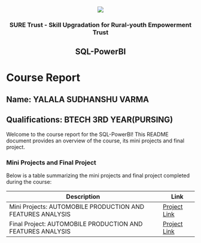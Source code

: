 <!-- PROJECT LOGO -->
<br />

<div align="center">
   <img src='https://user-images.githubusercontent.com/73131499/166115643-d3187f47-d38f-41b2-ae42-5ecbbc60de14.png' />


<h3 align="center">SURE Trust - Skill Upgradation for Rural-youth Empowerment Trust</h3>
  <h2>SQL-PowerBI</h2>
</div>

# Course Report

## Name: YALALA SUDHANSHU VARMA
## Qualifications: BTECH 3RD YEAR(PURSING)
Welcome to the course report for the SQL-PowerBI! This README document provides an overview of the course, its mini projects and final project.

### Mini Projects and Final Project

Below is a table summarizing the mini projects and final project completed during the course:

| Description                               | Link                                    |
|-------------------------------------------|-----------------------------------------|
| Mini Projects: AUTOMOBILE PRODUCTION AND FEATURES ANALYSIS     | [Project Link](https://github.com/sure-trust/G12_SQL-PowerBI/tree/main/Mini%20Projects/Varma)                       |
| Final Project: AUTOMOBILE PRODUCTION AND FEATURES ANALYSIS     | [Project Link](https://github.com/sure-trust/G12_SQL-PowerBI/tree/main/Final%20Capstone%20Project/Varma)
